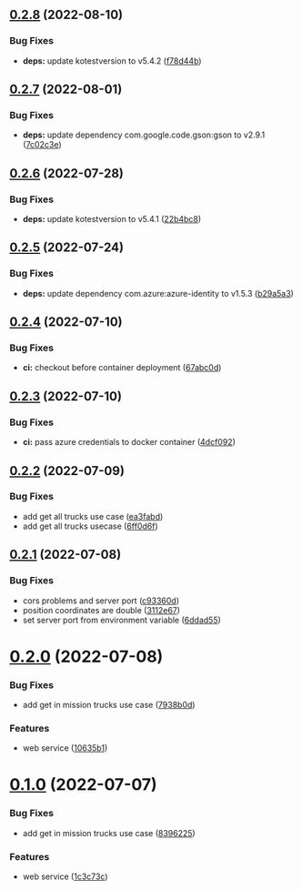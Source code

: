 ## [0.2.8](https://github.com/SmartWasteCollection/truck-microservice/compare/v0.2.7...v0.2.8) (2022-08-10)


### Bug Fixes

* **deps:** update kotestversion to v5.4.2 ([f78d44b](https://github.com/SmartWasteCollection/truck-microservice/commit/f78d44b7ef269f4ff39e65c162ff6f563a8d73e0))

## [0.2.7](https://github.com/SmartWasteCollection/truck-microservice/compare/v0.2.6...v0.2.7) (2022-08-01)


### Bug Fixes

* **deps:** update dependency com.google.code.gson:gson to v2.9.1 ([7c02c3e](https://github.com/SmartWasteCollection/truck-microservice/commit/7c02c3e859ce818f8b42fe6f730906dd0047c107))

## [0.2.6](https://github.com/SmartWasteCollection/truck-microservice/compare/v0.2.5...v0.2.6) (2022-07-28)


### Bug Fixes

* **deps:** update kotestversion to v5.4.1 ([22b4bc8](https://github.com/SmartWasteCollection/truck-microservice/commit/22b4bc8e7cfc66824790aced08739b89427f1e65))

## [0.2.5](https://github.com/SmartWasteCollection/truck-microservice/compare/v0.2.4...v0.2.5) (2022-07-24)


### Bug Fixes

* **deps:** update dependency com.azure:azure-identity to v1.5.3 ([b29a5a3](https://github.com/SmartWasteCollection/truck-microservice/commit/b29a5a3890caad6ce39cf991b88402d7727184d4))

## [0.2.4](https://github.com/SmartWasteCollection/truck-microservice/compare/v0.2.3...v0.2.4) (2022-07-10)


### Bug Fixes

* **ci:** checkout before container deployment ([67abc0d](https://github.com/SmartWasteCollection/truck-microservice/commit/67abc0d244c062736c38992464a94bda64d9edf5))

## [0.2.3](https://github.com/SmartWasteCollection/truck-microservice/compare/v0.2.2...v0.2.3) (2022-07-10)


### Bug Fixes

* **ci:** pass azure credentials to docker container ([4dcf092](https://github.com/SmartWasteCollection/truck-microservice/commit/4dcf09260fc0cb913e2f8915ce51653615c394a8))

## [0.2.2](https://github.com/SmartWasteCollection/truck-microservice/compare/v0.2.1...v0.2.2) (2022-07-09)


### Bug Fixes

* add get all trucks use case ([ea3fabd](https://github.com/SmartWasteCollection/truck-microservice/commit/ea3fabdc0194869a35020dffc016cf899afe2f5a))
* add get all trucks usecase ([6ff0d6f](https://github.com/SmartWasteCollection/truck-microservice/commit/6ff0d6fd10aa2c757ff10695a1703cb8af978c65))

## [0.2.1](https://github.com/SmartWasteCollection/truck-microservice/compare/v0.2.0...v0.2.1) (2022-07-08)


### Bug Fixes

* cors problems and server port ([c93360d](https://github.com/SmartWasteCollection/truck-microservice/commit/c93360d9a91a9d6f43b32b6b4c449816c5e40c42))
* position coordinates are double ([3112e67](https://github.com/SmartWasteCollection/truck-microservice/commit/3112e67beb6ca7d422add3e1cc1fbf46423b1e6b))
* set server port from environment variable ([6ddad55](https://github.com/SmartWasteCollection/truck-microservice/commit/6ddad55556fbfc68c3a3ba95c30631ff5e78d543))

# [0.2.0](https://github.com/SmartWasteCollection/truck-microservice/compare/v0.1.0...v0.2.0) (2022-07-08)


### Bug Fixes

* add get in mission trucks use case ([7938b0d](https://github.com/SmartWasteCollection/truck-microservice/commit/7938b0d8b9f7b8e4d3571a198ce00874bcccb7c9))


### Features

* web service ([10635b1](https://github.com/SmartWasteCollection/truck-microservice/commit/10635b13c366ce532b3b26a1e769c417be4b4059))

# [0.1.0](https://github.com/SmartWasteCollection/truck-microservice/compare/v0.0.1...v0.1.0) (2022-07-07)


### Bug Fixes

* add get in mission trucks use case ([8396225](https://github.com/SmartWasteCollection/truck-microservice/commit/8396225465a8818d09f536c2dbfd6314b45eee40))


### Features

* web service ([1c3c73c](https://github.com/SmartWasteCollection/truck-microservice/commit/1c3c73c8b29768bdde480da4d15e4dd3bc32faf5))
